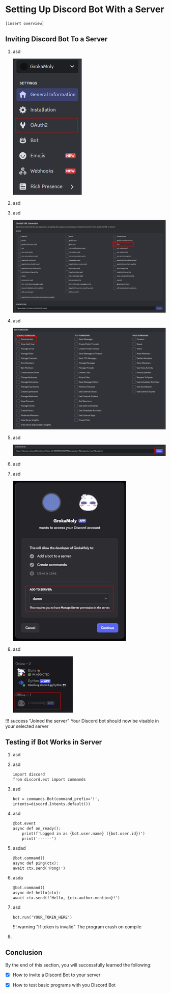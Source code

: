 # Setting Up Discord Bot With a Server
    [insert overview]

## Inviting Discord Bot To a Server

1. asd

    ![Image](./assets/tasktwo/tasktwo_p1.png "Authio")

2. asd

3. asd

    ![Image](./assets/tasktwo/tasktwo_p2.png "Authio")

4. asd

    ![Image](./assets/tasktwo/tasktwo_p3.png "Authio")

5. asd

    ![Image](./assets/tasktwo/tasktwo_p4.png "Authio")

6. asd

7. asd

    ![Image](./assets/tasktwo/tasktwo_p5.png "Authio")

8. asd

    ![Image](./assets/tasktwo/tasktwo_p6.png "Authio")

!!! success "Joined the server"
    Your Discord bot should now be visable in your selected server


## Testing if Bot Works in Server

1. asd

2. asd

    ```
    import discord
    from discord.ext import commands
    ```

3. asd

    ``` 
    bot = commands.Bot(command_prefix='!', intents=discord.Intents.default())
    ```

4. asd

    ```
    @bot.event
    async def on_ready():
        print(f'Logged in as {bot.user.name} ({bot.user.id})')
        print('------')
    ```

5. asdad

    ```
    @bot.command()
    async def ping(ctx):
    await ctx.send('Pong!')
    ```

6. asda

    ```
    @bot.command()
    async def hello(ctx):
    await ctx.send(f'Hello, {ctx.author.mention}!')
    ```

7. asd

    ```
    bot.run('YOUR_TOKEN_HERE')
    ```

    !!! warning "If token is invalid"
        The program crash on compile

8. 

## Conclusion

By the end of this section, you will successfully learned the following:

- [x] How to invite a Discord Bot to your server

- [x] How to test basic programs with you Discord Bot

